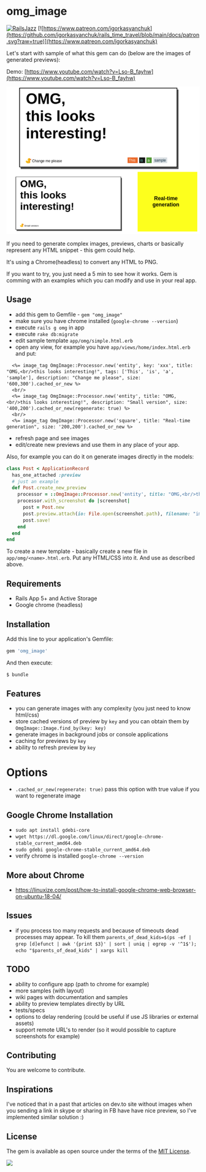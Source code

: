 # omg_image

[![RailsJazz](https://github.com/igorkasyanchuk/rails_time_travel/blob/main/docs/my_other.svg?raw=true)](https://www.railsjazz.com)
[![https://www.patreon.com/igorkasyanchuk](https://github.com/igorkasyanchuk/rails_time_travel/blob/main/docs/patron.svg?raw=true)](https://www.patreon.com/igorkasyanchuk)

Let's start with sample of what this gem can do (below are the images of generated previews):

Demo: [https://www.youtube.com/watch?v=Lso-B_fayhw](https://www.youtube.com/watch?v=Lso-B_fayhw)

[![Sample](https://github.com/igorkasyanchuk/omg_image/blob/master/docs/sample2.png?raw=true)](https://github.com/igorkasyanchuk/omg_image/blob/master/docs/sample2.png?raw=true)

If you need to generate complex images, previews, charts or basically represent any HTML snippet - this gem could help.

It's using a Chrome(headless) to convert any HTML to PNG. 

If you want to try, you just need a 5 min to see how it works. Gem is comming with an examples which you can modify and use in your real app.

## Usage

- add this gem to Gemfile - `gem "omg_image"`
- make sure you have chrome installed (`google-chrome --version`)
- execute `rails g omg` in app
- execute `rake db:migrate`
- edit sample template `app/omg/simple.html.erb`
- open any view, for example you have `app/views/home/index.html.erb` and put:

```erb
  <%= image_tag OmgImage::Processor.new('entity', key: 'xxx', title: "OMG,<br/>this looks interesting!", tags: ['This', 'is', 'a', 'sample'], description: "Change me please", size: '600,300').cached_or_new %>
  <br/>
  <%= image_tag OmgImage::Processor.new('entity', title: "OMG,<br/>this looks interesting!", description: "Small version", size: '400,200').cached_or_new(regenerate: true) %>
  <br/>
  <%= image_tag OmgImage::Processor.new('square', title: "Real-time generation", size: '200,200').cached_or_new %>
```
- refresh page and see images
- edit/create new previews and use them in any place of your app.

Also, for example you can do it on generate images directly in the models:

```ruby
class Post < ApplicationRecord
  has_one_attached :preview
  # just an example
  def Post.create_new_preview
    processor = ::OmgImage::Processor.new('entity', title: "OMG,<br/>this is created from model", description: "Small version", size: '400,200')
    processor.with_screenshot do |screenshot|
      post = Post.new
      post.preview.attach(io: File.open(screenshot.path), filename: "image.png", content_type: "image/png")
      post.save!
    end
  end
end
```

To create a new template - basically create a new file in `app/omg/<name>.html.erb`. Put any HTML/CSS into it. And use as described above.

## Requirements

- Rails App 5+ and Active Storage
- Google chrome (headless)

## Installation

Add this line to your application's Gemfile:

```ruby
gem 'omg_image'
```

And then execute:
```bash
$ bundle
```

## Features

- you can generate images with any complexity (you just need to know html/css)
- store cached versions of preview by `key` and you can obtain them by `OmgImage::Image.find_by(key: key)`
- generate images in background jobs or console applications
- caching for previews by `key`
- ability to refresh preview by `key`

# Options

- `.cached_or_new(regenerate: true)` pass this option with true value if you want to regenerate image

## Google Chrome Installation

- `sudo apt install gdebi-core`
- `wget https://dl.google.com/linux/direct/google-chrome-stable_current_amd64.deb`
- `sudo gdebi google-chrome-stable_current_amd64.deb`
- verify chrome is installed `google-chrome --version`

## More about Chrome

- https://linuxize.com/post/how-to-install-google-chrome-web-browser-on-ubuntu-18-04/

## Issues

- if you process too many requests and because of timeouts dead processes may appear. To kill them `parents_of_dead_kids=$(ps -ef | grep [d]efunct | awk '{print $3}' | sort | uniq | egrep -v '^1$'); echo "$parents_of_dead_kids" | xargs kill`

## TODO

- ability to configure app (path to chrome for example)
- more samples (with layout)
- wiki pages with documentation and samples
- ability to preview templates directly by URL
- tests/specs
- options to delay rendering (could be useful if use JS libraries or external assets)
- support remote URL's to render (so it would possible to capture screenshots for example)

## Contributing

You are welcome to contribute.

## Inspirations

I've noticed that in a past that articles on dev.to site  without images when you sending a link in skype or sharing in FB have have nice preview, so I've implemented similar solution :)

## License

The gem is available as open source under the terms of the [MIT License](https://opensource.org/licenses/MIT).


[<img src="https://github.com/igorkasyanchuk/rails_time_travel/blob/main/docs/more_gems.png?raw=true"
/>](https://www.railsjazz.com/)
